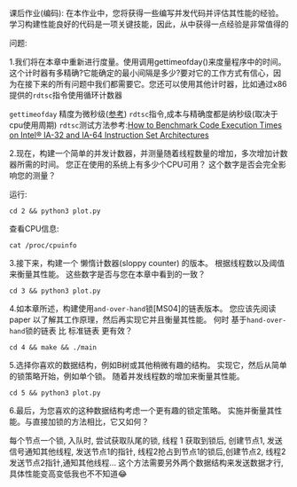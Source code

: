 课后作业(编码):
在本作业中，您将获得一些编写并发代码并评估其性能的经验。 学习构建性能良好的代码是一项关键技能，因此，从中获得一点经验是非常值得的

问题:

1.我们将在本章中重新进行度量。使用调用gettimeofday()来度量程序中的时间。
这个计时器有多精确?它能确定的最小间隔是多少?要对它的工作方式有信心，因为在接下来的所有问题中我们都需要它。您还可以使用其他计时器，比如通过x86提供的`rdtsc`指令使用循环计数器

`gettimeofday` 精度为微秒级([参考](https://blog.csdn.net/russell_tao/article/details/7185588))
`rdtsc`指令,成本与精确度都是纳秒级(取决于cpu使用周期)
`rdtsc`测试方法参考:[How to Benchmark Code Execution Times on Intel® IA-32 and IA-64 Instruction Set Architectures](https://www.intel.com/content/dam/www/public/us/en/documents/white-papers/ia-32-ia-64-benchmark-code-execution-paper.pdf)

2.现在，构建一个简单的并发计数器，并测量随着线程数量的增加，多次增加计数器所需的时间。 您正在使用的系统上有多少个CPU可用？ 这个数字是否会完全影响您的测量？

运行:
```shell script
cd 2 && python3 plot.py
```

查看CPU信息:
```shell script
cat /proc/cpuinfo
```


3.接下来，构建一个 懒惰计数器(sloppy counter) 的版本。 根据线程数以及阈值来衡量其性能。 这些数字是否与您在本章中看到的一致？

```shell script
cd 3 && python3 plot.py
```

4.如本章所述，构建使用`and-over-hand`锁[MS04]的链表版本。 您应该先阅读 paper 以了解其工作原理，然后再实现它并且衡量其性能。 何时 基于`hand-over-hand`锁的链表 比 标准链表 更有效？

```shell script
cd 4 && make && ./main
```

5.选择你喜欢的数据结构，例如B树或其他稍微有趣的结构。 实现它，然后从简单的锁策略开始，例如单个锁。 随着并发线程数的增加来衡量其性能。

```shell script
cd 5 && python3 plot.py
```

6.最后，为您喜欢的这种数据结构考虑一个更有趣的锁定策略。 实施并衡量其性能。与直接加锁的方法相比，它又如何？

每个节点一个锁, 入队时, 尝试获取队尾的锁, 线程 1 获取到锁后, 创建节点1, 发送信号通知其他线程, 发送节点1的指针, 线程2抢占到节点1的锁后,创建节点2, 线程2发送节点2指针,通知其他线程...
这个方法需要另外两个数据结构来发送数据才行,具体性能变高变低我也不不知道😂